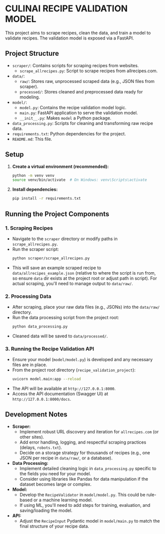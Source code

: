 # CULINAI RECIPE VALIDATION MODEL

This project aims to scrape recipes, clean the data, and train a model to validate recipes. 
The validation model is exposed via a FastAPI.

## Project Structure

- `scraper/`: Contains scripts for scraping recipes from websites.
  - `scrape_allrecipes.py`: Script to scrape recipes from allrecipes.com.
- `data/`:
  - `raw/`: Stores raw, unprocessed scraped data (e.g., JSON files from scraper).
  - `processed/`: Stores cleaned and preprocessed data ready for modeling.
- `model/`:
  - `model.py`: Contains the recipe validation model logic.
  - `main.py`: FastAPI application to serve the validation model.
  - `__init__.py`: Makes `model` a Python package.
- `data_processing.py`: Scripts for cleaning and transforming raw recipe data.
- `requirements.txt`: Python dependencies for the project.
- `README.md`: This file.

## Setup

1.  **Create a virtual environment (recommended):**
    ```bash
    python -m venv venv
    source venv/bin/activate  # On Windows: venv\Scripts\activate
    ```

2.  **Install dependencies:**
    ```bash
    pip install -r requirements.txt
    ```

## Running the Project Components

### 1. Scraping Recipes

- Navigate to the `scraper` directory or modify paths in `scrape_allrecipes.py`.
- Run the scraper script:
  ```bash
  python scraper/scrape_allrecipes.py
  ```
- This will save an example scraped recipe to `data/allrecipes_example.json` (relative to where the script is run from, so ensure `data` dir exists at the project root or adjust path in script). For actual scraping, you'll need to manage output to `data/raw/`.

### 2. Processing Data

- After scraping, place your raw data files (e.g., JSONs) into the `data/raw/` directory.
- Run the data processing script from the project root:
  ```bash
  python data_processing.py
  ```
- Cleaned data will be saved to `data/processed/`.

### 3. Running the Recipe Validation API

- Ensure your model (`model/model.py`) is developed and any necessary files are in place.
- From the project root directory (`recipe_validation_project`):
  ```bash
  uvicorn model.main:app --reload
  ```
- The API will be available at `http://127.0.0.1:8000`.
- Access the API documentation (Swagger UI) at `http://127.0.0.1:8000/docs`.

## Development Notes

- **Scraper:** 
    - Implement robust URL discovery and iteration for `allrecipes.com` (or other sites).
    - Add error handling, logging, and respectful scraping practices (delays, `robots.txt`).
    - Decide on a storage strategy for thousands of recipes (e.g., one JSON per recipe in `data/raw/`, or a database).
- **Data Processing:**
    - Implement detailed cleaning logic in `data_processing.py` specific to the fields you need for your model.
    - Consider using libraries like Pandas for data manipulation if the dataset becomes large or complex.
- **Model:**
    - Develop the `RecipeValidator` in `model/model.py`. This could be rule-based or a machine learning model.
    - If using ML, you'll need to add steps for training, evaluation, and saving/loading the model.
- **API:**
    - Adjust the `RecipeInput` Pydantic model in `model/main.py` to match the final structure of your recipe data. 
